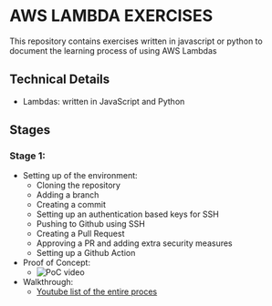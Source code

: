 # AWS LAMBDA EXERCISES
This repository contains exercises written in javascript or python to document the 
learning process of using AWS Lambdas

## Technical Details
- Lambdas: written in JavaScript and Python


## Stages
### Stage 1:
- Setting up of the environment:
   * Cloning the repository
   * Adding a branch
   * Creating a commit
   * Setting up an authentication based keys for SSH
   * Pushing to Github using SSH
   * Creating a Pull Request
   * Approving a PR and adding extra security measures
   * Setting up a Github Action
- Proof of Concept:
   * ![PoC video](https://youtu.be/oPYoEWebhnc)
- Walkthrough:
   * [Youtube list of the entire proces](https://www.youtube.com/playlist?list=PLsQR_Tmsj29mZfRpPBm7FAoj9rQBUwv2A)


